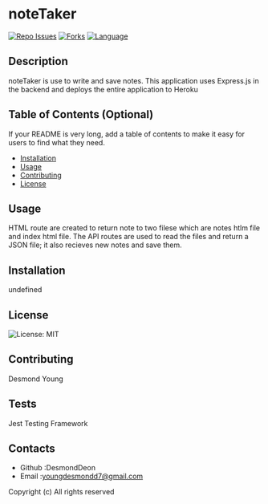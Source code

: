 # noteTaker
  [![Repo Issues](https://img.shields.io/bitbucket/issues/DesmondDeon/noteTaker.svg)]()
  [![Forks](https://img.shields.io/github/forks/DesmondDeon/noteTaker.svg)]()
  [![Language](https://img.shields.io/github/languages/top/DesmondDeon/noteTaker.svg)]()



  ## Description 
  noteTaker is use to write and save notes. This application uses Express.js in the backend and deploys the entire application to Heroku 
  
  ## Table of Contents (Optional)
  
  If your README is very long, add a table of contents to make it easy for users to find what they need.
  
  * [Installation](#installation)
  * [Usage](#usage)
  * [Contributing](#contributing)
  * [License](#license)
  
  ## Usage 
  HTML route are created to return note to two filese which are  notes htlm file and index html file. The API routes are used to read the files and return a JSON file; it also recieves new notes and save them.
  
  ## Installation
  undefined
  
  
  ## License
  ![License: MIT](https://img.shields.io/badge/License-MIT-yellow.svg)
  
  ## Contributing
  Desmond Young
  
  ## Tests
  Jest Testing Framework

  ## Contacts
  * Github :DesmondDeon
  * Email :youngdesmondd7@gmail.com
  
Copyright (c) All rights reserved
